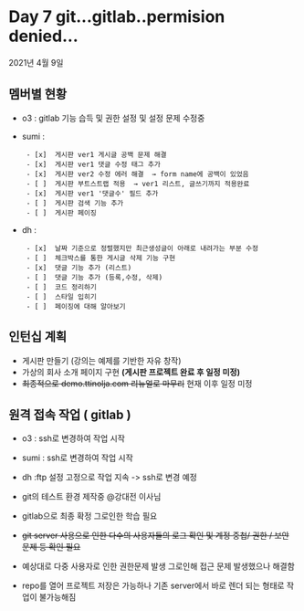 
# Day  7 git...gitlab..permision denied...


2021년 4월 9일

## 멤버별 현황
 - o3 :  gitlab 기능 습득 및 권한 설정 및 설정 문제 수정중

 - sumi : 
 
        - [x]  게시판 ver1 게시글 공백 문제 해결
        - [x]  게시판 ver1 댓글 수정 태그 추가
        - [x]  게시판 ver2 수정 에러 해결  → form name에 공백이 있었음
        - [ ]  게시판 부트스트랩 적용  → ver1 리스트, 글쓰기까지 적용완료
        - [x]  게시판 ver1 '댓글수' 필드 추가
        - [ ]  게시판 검색 기능 추가
        - [ ]  게시판 페이징

 - dh :

        - [x]  날짜 기준으로 정렬했지만 최근생성글이 아래로 내려가는 부분 수정
        - [ ]  체크박스를 통한 게시글 삭제 기능 구현
        - [x]  댓글 기능 추가 (리스트)
        - [ ]  댓글 기능 추가 (등록,수정, 삭제)
        - [ ]  코드 정리하기
        - [ ]  스타일 입히기
        - [ ]  페이징에 대해 알아보기

## 인턴십 계획

- 게시판 만들기 (강의는 예제를 기반한 자유 창작)
- 가상의 회사 소개 페이지 구현 **(게시판 프로젝트 완료 후 일정 미정)**
- ~~최종적으로 demo.ttinolja.com 리뉴얼로 마무리~~ 현재 이후 일정 미정


## 원격 접속 작업 ( gitlab )

- o3 : ssh로 변경하여 작업 시작
- sumi : ssh로 변경하여 작업 시작
- dh :ftp 설정 고정으로 작업 지속 -> ssh로 변경 예정

- git의 테스트 환경 제작중 @강대전 이사님
- gitlab으로 최종 확정 그로인한 학습 필요
- ~~git server 사용으로 인한 다수의 사용자들의 로그 확인 및 계정 중첩/ 권한 / 보안 문제 등 확인 필요~~
- 예상대로 다중 사용자로 인한 권한문제 발생 그로인해 접근 문제 발생했으나 해결함
- repo를 열어 프로젝트 저장은 가능하나 기존 server에서 바로 렌더 되는 형태로 작업이 불가능해짐
